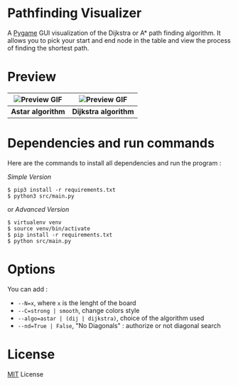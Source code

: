 # Pathfinding Visualizer
A [Pygame](https://www.pygame.org/) GUI visualization of the Dijkstra or A* path finding algorithm. It allows you to pick your start and end node in the table and view the process of finding the shortest path.

# Preview


| ![Preview GIF](assets/preview/astar.gif) | ![Preview GIF](assets/preview/dij.gif) |
| :--------------------------------------: | :------------------------------------: |
|           **Astar algorithm**            |         **Dijkstra algorithm**         |


# Dependencies and run commands

Here are the commands to install all dependencies and run the program : 

*Simple Version*
```
$ pip3 install -r requirements.txt
$ python3 src/main.py
```
or *Advanced Version*
```
$ virtualenv venv
$ source venv/bin/activate
$ pip install -r requirements.txt
$ python src/main.py
```

# Options

You can add :
+ `--N=x`, where `x` is the lenght of the board
+ `--C=strong | smooth`, change colors style
+ `--algo=astar | (dij | dijkstra)`, choice of the algorithm used
+ `--nd=True | False`, "No Diagonals" : authorize or not diagonal search

# License
[MIT](https://choosealicense.com/licenses/mit/) License
